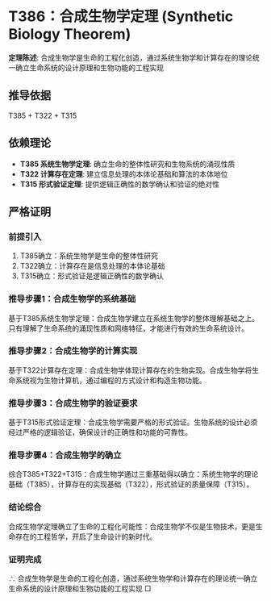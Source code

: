 # T386：合成生物学定理 (Synthetic Biology Theorem)

**定理陈述**: 合成生物学是生命的工程化创造，通过系统生物学和计算存在的理论统一确立生命系统的设计原理和生物功能的工程实现

## 推导依据
T385 + T322 + T315

## 依赖理论
- **T385 系统生物学定理**: 确立生命的整体性研究和生物系统的涌现性质
- **T322 计算存在定理**: 建立信息处理的本体论基础和算法的本体地位
- **T315 形式验证定理**: 提供逻辑正确性的数学确认和验证的绝对性

## 严格证明

### 前提引入
1. T385确立：系统生物学是生命的整体性研究
2. T322确立：计算存在是信息处理的本体论基础
3. T315确立：形式验证是逻辑正确性的数学确认

### 推导步骤1：合成生物学的系统基础
基于T385系统生物学定理：合成生物学建立在系统生物学的整体理解基础之上。只有理解了生命系统的涌现性质和网络特征，才能进行有效的生命系统设计。

### 推导步骤2：合成生物学的计算实现
基于T322计算存在定理：合成生物学体现计算存在的生物实现。合成生物学将生命系统视为生物计算机，通过编程的方式设计和构造生物功能。

### 推导步骤3：合成生物学的验证要求
基于T315形式验证定理：合成生物学需要严格的形式验证。生物系统的设计必须经过严格的逻辑验证，确保设计的正确性和功能的可靠性。

### 推导步骤4：合成生物学的确立
综合T385+T322+T315：合成生物学通过三重基础得以确立：系统生物学的理论基础（T385），计算存在的实现基础（T322），形式验证的质量保障（T315）。

### 结论综合
合成生物学定理确立了生命的工程化可能性：合成生物学不仅是生物技术，更是生命存在的工程哲学，开启了生命设计的新时代。

### 证明完成
∴ 合成生物学是生命的工程化创造，通过系统生物学和计算存在的理论统一确立生命系统的设计原理和生物功能的工程实现 □